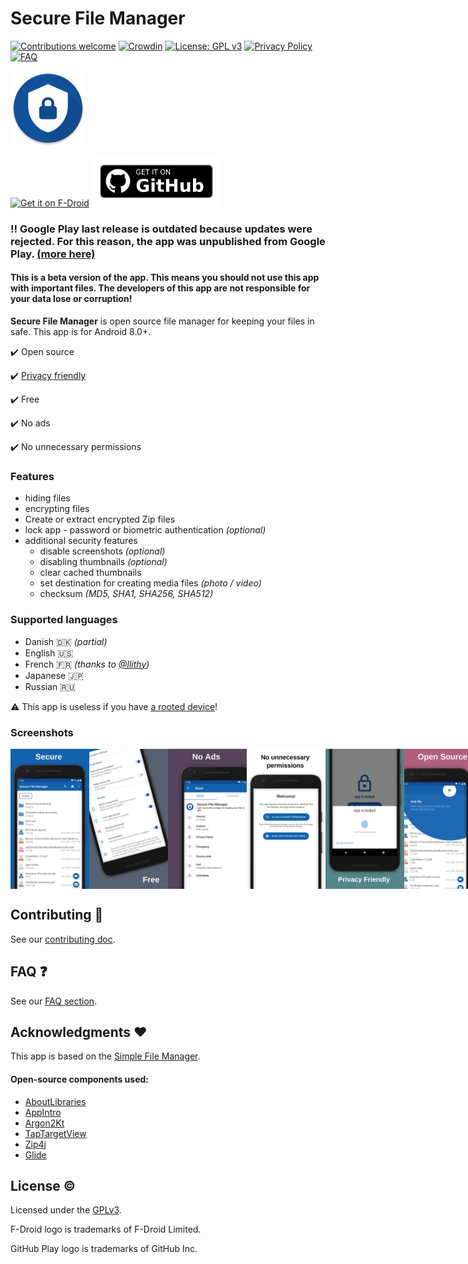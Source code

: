 # Secure File Manager

[![Contributions welcome](https://img.shields.io/badge/contributions-welcome-brightgreen.svg?style=flat)](./CONTRIBUTING.md)
[![Crowdin](https://badges.crowdin.net/secure-file-manager/localized.svg)](https://crowdin.com/project/secure-file-manager)
[![License: GPL v3](https://img.shields.io/badge/License-GPLv3-blue.svg)](./LICENSE)
[![Privacy Policy](https://img.shields.io/badge/Privacy-Policy-informational.svg)](./PRIVACY_POLICY.md)
[![FAQ](https://img.shields.io/badge/FAQ-read-informational.svg)](https://github.com/Secure-File-Manager/Secure-File-Manager/wiki/Frequently-Asked-Questions)

<img alt="Logo" src="fastlane/metadata/android/en-US/images/icon.png" width="120" />

<a href='https://f-droid.org/packages/com.securefilemanager.app'><img src='https://fdroid.gitlab.io/artwork/badge/get-it-on.png' alt='Get it on F-Droid' height='80' /></a>
<a href='https://github.com/Secure-File-Manager/Secure-File-Manager/releases'><img src='assets/github.png' alt='Get it on Github' height='80' /></a>

### :bangbang: Google Play last release is outdated because updates were rejected. For this reason, the app was unpublished from Google Play. [(more here)](https://github.com/Secure-File-Manager/Secure-File-Manager/issues/36)

#### This is a beta version of the app. This means you should not use this app with important files. The developers of this app are not responsible for your data lose or corruption!

**Secure File Manager** is open source file manager for keeping your files in safe. This app is for Android 8.0+.

:heavy_check_mark: Open source

:heavy_check_mark: [Privacy friendly](./PRIVACY_POLICY.md)

:heavy_check_mark: Free

:heavy_check_mark: No ads

:heavy_check_mark: No unnecessary permissions

### Features

 - hiding files
 - encrypting files
 - Create or extract encrypted Zip files
 - lock app - password or biometric authentication *(optional)*
 - additional security features
   - disable screenshots *(optional)*
   - disabling thumbnails *(optional)*
   - clear cached thumbnails
   - set destination for creating media files *(photo / video)*
   - checksum *(MD5, SHA1, SHA256, SHA512)*

### Supported languages

- Danish :denmark: _(partial)_
- English :us:
- French :fr: _(thanks to [@Ilithy](https://github.com/Ilithy))_
- Japanese :jp:
- Russian :ru:

:warning:  This app is useless if you have [a rooted device](https://github.com/Secure-File-Manager/Secure-File-Manager/wiki/Frequently-Asked-Questions#i-have-a-rooted-device-are-there-some-security-implications)!

### Screenshots

<div style="display:flex;">
<img alt="App image" src="fastlane/metadata/android/en-US/images/phoneScreenshots/app_1.jpg" width="25%">
<img alt="App image" src="fastlane/metadata/android/en-US/images/phoneScreenshots/app_2.jpg" width="25%">
<img alt="App image" src="fastlane/metadata/android/en-US/images/phoneScreenshots/app_3.jpg" width="25%">
<img alt="App image" src="fastlane/metadata/android/en-US/images/phoneScreenshots/app_4.jpg" width="25%">
<img alt="App image" src="fastlane/metadata/android/en-US/images/phoneScreenshots/app_5.jpg" width="25%">
<img alt="App image" src="fastlane/metadata/android/en-US/images/phoneScreenshots/app_6.jpg" width="25%">
</div>

## Contributing :busts_in_silhouette:

See our [contributing doc](./CONTRIBUTING.md).

## FAQ :question:

See our [FAQ section](https://github.com/Secure-File-Manager/Secure-File-Manager/wiki/Frequently-Asked-Questions).

## Acknowledgments :heart:

This app is based on the [Simple File Manager](https://github.com/SimpleMobileTools/Simple-File-Manager).

#### Open-source components used:

 * [AboutLibraries](https://github.com/mikepenz/AboutLibraries)
 * [AppIntro](https://github.com/AppIntro/AppIntro)
 * [Argon2Kt](https://github.com/lambdapioneer/argon2kt)
 * [TapTargetView](https://github.com/KeepSafe/TapTargetView)
 * [Zip4j](https://github.com/srikanth-lingala/zip4j)
 * [Glide](https://github.com/bumptech/glide)


## License :copyright:

Licensed under the [GPLv3](./LICENSE).

F-Droid logo is trademarks of F-Droid Limited.

GitHub Play logo is trademarks of GitHub Inc.
